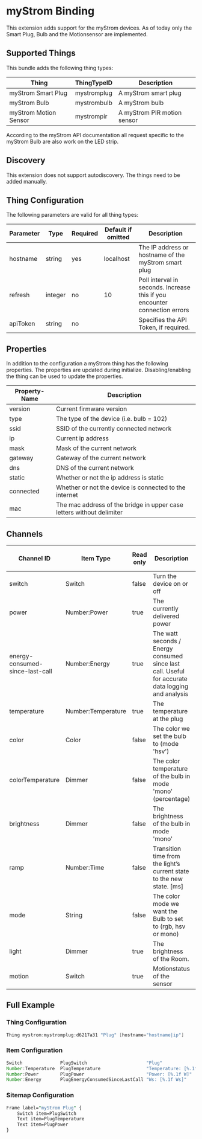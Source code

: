 # myStrom Binding

This extension adds support for the myStrom devices.
As of today only the Smart Plug, Bulb and the Motionsensor are implemented.

## Supported Things

This bundle adds the following thing types:

|         Thing         | ThingTypeID |         Description         |
|-----------------------|-------------|-----------------------------|
| myStrom Smart Plug    | mystromplug | A myStrom smart plug        |
| myStrom Bulb          | mystrombulb | A myStrom bulb              |
| myStrom Motion Sensor | mystrompir  | A myStrom PIR motion sensor |

According to the myStrom API documentation all request specific to the myStrom Bulb are also work on the LED strip.

## Discovery

This extension does not support autodiscovery. The things need to be added manually.

## Thing Configuration

The following parameters are valid for all thing types:

| Parameter |  Type   | Required | Default if omitted |                                Description                                 |
|-----------|---------|----------|--------------------|----------------------------------------------------------------------------|
| hostname  | string  | yes      | localhost          | The IP address or hostname of the myStrom smart plug                       |
| refresh   | integer | no       | 10                 | Poll interval in seconds. Increase this if you encounter connection errors |
| apiToken  | string  | no       |                    | Specifies the API Token, if required.                                      |

## Properties

In addition to the configuration a myStrom thing has the following properties.
The properties are updated during initialize.
Disabling/enabling the thing can be used to update the properties.

| Property-Name |                              Description                              |
|---------------|-----------------------------------------------------------------------|
| version       | Current firmware version                                              |
| type          | The type of the device (i.e. bulb = 102)                              |
| ssid          | SSID of the currently connected network                               |
| ip            | Current ip address                                                    |
| mask          | Mask of the current network                                           |
| gateway       | Gateway of the current network                                        |
| dns           | DNS of the current network                                            |
| static        | Whether or not the ip address is static                               |
| connected     | Whether or not the device is connected to the internet                |
| mac           | The mac address of the bridge in upper case letters without delimiter |

## Channels

|           Channel ID            |     Item Type      | Read only |                                            Description                                            | Thing types supporting this channel |
|---------------------------------|--------------------|-----------|---------------------------------------------------------------------------------------------------|-------------------------------------|
| switch                          | Switch             | false     | Turn the device on or off                                                                         | mystromplug, mystrombulb            |
| power                           | Number:Power       | true      | The currently delivered power                                                                     | mystromplug, mystrombulb            |
| energy-consumed-since-last-call | Number:Energy      | true      | The watt seconds / Energy consumed since last call. Useful for accurate data logging and analysis | mystromplug                         |
| temperature                     | Number:Temperature | true      | The temperature at the plug                                                                       | mystromplug, mystrompir             |
| color                           | Color              | false     | The color we set the bulb to (mode 'hsv')                                                         | mystrombulb                         |
| colorTemperature                | Dimmer             | false     | The color temperature of the bulb in mode 'mono' (percentage)                                     | mystrombulb                         |
| brightness                      | Dimmer             | false     | The brightness of the bulb in mode 'mono'                                                         | mystrombulb                         |
| ramp                            | Number:Time        | false     | Transition time from the light’s current state to the new state. [ms]                             | mystrombulb                         |
| mode                            | String             | false     | The color mode we want the Bulb to set to (rgb, hsv or mono)                                      | mystrombulb                         |
| light                           | Dimmer             | true      | The brightness of the Room.                                                                       | mystrompir                          |
| motion                          | Switch             | true      | Motionstatus of the sensor                                                                        | mystrompir                          |

## Full Example

### Thing Configuration

```java
Thing mystrom:mystromplug:d6217a31 "Plug" [hostname="hostname|ip"]
```

### Item Configuration

```java
Switch              PlugSwitch                      "Plug"                      {channel="mystrom:mystromplug:d6217a31:switch"}
Number:Temperature  PlugTemperature                 "Temperature: [%.1f °C]"    {channel="mystrom:mystromplug:d6217a31:temperature"}  
Number:Power        PlugPower                       "Power: [%.1f W]"           {channel="mystrom:mystromplug:d6217a31:power"}
Number:Energy       PlugEnergyConsumedSinceLastCall "Ws: [%.1f Ws]"             {channel="mystrom:mystromplug:d6217a31:energy-consumed-since-last-call"} 
```

### Sitemap Configuration

```perl
Frame label="myStrom Plug" { 
    Switch item=PlugSwitch
    Text item=PlugTemperature
    Text item=PlugPower
}
```


